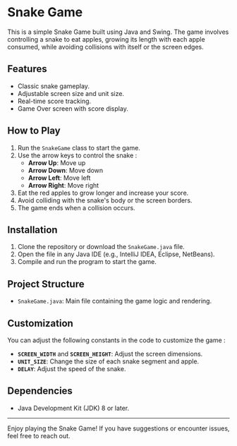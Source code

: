 # Snake Game

This is a simple Snake Game built using Java and Swing. The game involves controlling a snake to eat apples, growing its length with each apple consumed, while avoiding collisions with itself or the screen edges.

## Features
- Classic snake gameplay.
- Adjustable screen size and unit size.
- Real-time score tracking.
- Game Over screen with score display.

## How to Play
1. Run the `SnakeGame` class to start the game.
2. Use the arrow keys to control the snake :
   - **Arrow Up**: Move up
   - **Arrow Down**: Move down
   - **Arrow Left**: Move left
   - **Arrow Right**: Move right
3. Eat the red apples to grow longer and increase your score.
4. Avoid colliding with the snake's body or the screen borders.
5. The game ends when a collision occurs.

## Installation
1. Clone the repository or download the `SnakeGame.java` file.
2. Open the file in any Java IDE (e.g., IntelliJ IDEA, Eclipse, NetBeans).
3. Compile and run the program to start the game.

## Project Structure
- `SnakeGame.java`: Main file containing the game logic and rendering.

## Customization
You can adjust the following constants in the code to customize the game :
- **`SCREEN_WIDTH`** and **`SCREEN_HEIGHT`**: Adjust the screen dimensions.
- **`UNIT_SIZE`**: Change the size of each snake segment and apple.
- **`DELAY`**: Adjust the speed of the snake.

## Dependencies
- Java Development Kit (JDK) 8 or later.

---

Enjoy playing the Snake Game! If you have suggestions or encounter issues, feel free to reach out.

